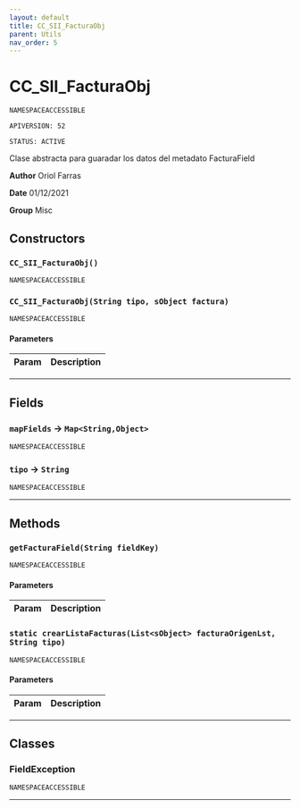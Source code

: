 ```yaml
---
layout: default
title: CC_SII_FacturaObj
parent: Utils
nav_order: 5
---
```


# CC_SII_FacturaObj

`NAMESPACEACCESSIBLE`

`APIVERSION: 52`

`STATUS: ACTIVE`

Clase abstracta para guaradar los datos del metadato FacturaField

**Author** Oriol Farras

**Date** 01/12/2021

**Group** Misc

## Constructors

### `CC_SII_FacturaObj()`

`NAMESPACEACCESSIBLE`

### `CC_SII_FacturaObj(String tipo, sObject factura)`

`NAMESPACEACCESSIBLE`

#### Parameters

| Param | Description |
| ----- | ----------- |

---

## Fields

### `mapFields` → `Map<String,Object>`

`NAMESPACEACCESSIBLE`

### `tipo` → `String`

`NAMESPACEACCESSIBLE`

---

## Methods

### `getFacturaField(String fieldKey)`

`NAMESPACEACCESSIBLE`

#### Parameters

| Param | Description |
| ----- | ----------- |

### `static crearListaFacturas(List<sObject> facturaOrigenLst, String tipo)`

`NAMESPACEACCESSIBLE`

#### Parameters

| Param | Description |
| ----- | ----------- |

---

## Classes

### FieldException

`NAMESPACEACCESSIBLE`

---
